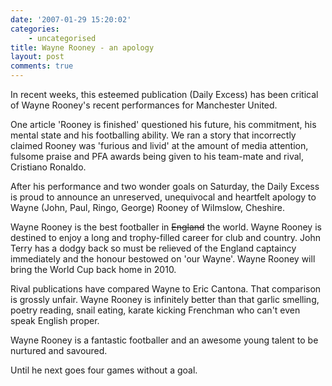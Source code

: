 ```yaml
---
date: '2007-01-29 15:20:02'
categories:
    - uncategorised
title: Wayne Rooney - an apology
layout: post
comments: true
---
```


In recent weeks, this esteemed publication (Daily Excess) has been
critical of Wayne Rooney's recent performances for Manchester United.

One article 'Rooney is finished' questioned his future, his commitment,
his mental state and his footballing ability. We ran a story that
incorrectly claimed Rooney was 'furious and livid' at the amount of
media attention, fulsome praise and PFA awards being given to his
team-mate and rival, Cristiano Ronaldo.

After his performance and two wonder goals on Saturday, the Daily Excess
is proud to announce an unreserved, unequivocal and heartfelt apology to
Wayne (John, Paul, Ringo, George) Rooney of Wilmslow, Cheshire.

Wayne Rooney is the best footballer in ~~England~~ the world. Wayne
Rooney is destined to enjoy a long and trophy-filled career for club and
country. John Terry has a dodgy back so must be relieved of the England
captaincy immediately and the honour bestowed on 'our Wayne'. Wayne
Rooney will bring the World Cup back home in 2010.

Rival publications have compared Wayne to Eric Cantona. That comparison
is grossly unfair. Wayne Rooney is infinitely better than that garlic
smelling, poetry reading, snail eating, karate kicking Frenchman who
can't even speak English proper.

Wayne Rooney is a fantastic footballer and an awesome young talent to be
nurtured and savoured.

Until he next goes four games without a goal.
